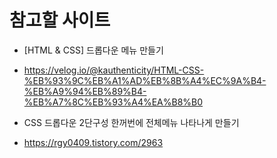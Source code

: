 # 참고할 사이트

- [HTML & CSS] 드롭다운 메뉴 만들기
- https://velog.io/@kauthenticity/HTML-CSS-%EB%93%9C%EB%A1%AD%EB%8B%A4%EC%9A%B4-%EB%A9%94%EB%89%B4-%EB%A7%8C%EB%93%A4%EA%B8%B0

- CSS 드롭다운 2단구성 한꺼번에 전체메뉴 나타나게 만들기
- https://rgy0409.tistory.com/2963